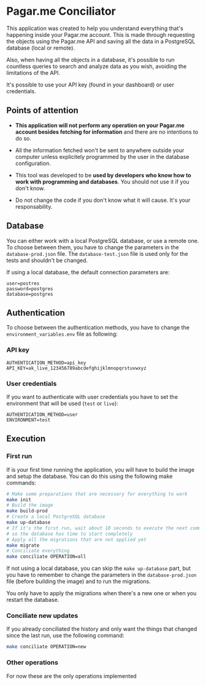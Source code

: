 # Pagar.me Conciliator

This application was created to help you understand everything that's happening inside your Pagar.me account. This is made through requesting the objects using the Pagar.me API and saving all the data in a PostgreSQL database (local or remote).

Also, when having all the objects in a database, it's possible to run countless queries to search and analyze data as you wish, avoiding the limitations of the API.

It's possible to use your API key (found in your dashboard) or user credentials.

## Points of attention
- **This application will not perform any operation on your Pagar.me account besides fetching for information** and there are no intentions to do so.

- All the information fetched won't be sent to anywhere outside your computer unless explicitely programmed by the user in the database configuration.

- This tool was developed to be **used by developers who know how to work with programming and databases**. You should not use it if you don't know.

- Do not change the code if you don't know what it will cause. It's your responsability.

## Database
You can either work with a local PostgreSQL database, or use a remote one. To choose between them, you have to change the parameters in the `database-prod.json` file. The `database-test.json` file is used only for the tests and shouldn't be changed.

If using a local database, the default connection parameters are:
```
user=postres
password=postgres
database=postgres
```

## Authentication
To choose between the authentication methods, you have to change the `environment_variables.env` file as following:

### API key
```
AUTHENTICATION_METHOD=api_key
API_KEY=ak_live_123456789abcdefghijklmnopqrstuvwxyz
```

### User credentials
If you want to authenticate with user credentials you have to set the environment that will be used (`test` or `live`):

```
AUTHENTICATION_METHOD=user
ENVIRONMENT=test
```

## Execution

### First run
If is your first time running the application, you will have to build the image and setup the database. You can do this using the following make commands:

```bash
# Make some preparations that are necessary for everything to work
make init
# Build the image
make build-prod
# Create a local PostgreSQL database
make up-database
# If it's the first run, wait about 10 seconds to execute the next command
# so the database has time to start completely
# Apply all the migrations that are not applied yet
make migrate
# Conciliate everything
make conciliate OPERATION=all
```

If not using a local database, you can skip the `make up-database` part, but you have to remember to change the parameters in the `database-prod.json` file (before building the image) and to run the migrations.

You only have to apply the migrations when there's a new one or when you restart the database.

### Conciliate new updates

If you already conciliated the history and only want the things that changed since the last run, use the following command:

```bash
make conciliate OPERATION=new
```

### Other operations
For now these are the only operations implemented

